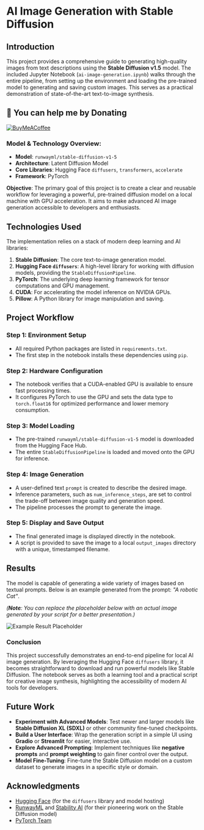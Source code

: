 # AI Image Generation with Stable Diffusion

## Introduction
This project provides a comprehensive guide to generating high-quality images from text descriptions using the **Stable Diffusion v1.5** model. The included Jupyter Notebook (`ai-image-generation.ipynb`) walks through the entire pipeline, from setting up the environment and loading the pre-trained model to generating and saving custom images. This serves as a practical demonstration of state-of-the-art text-to-image synthesis.


## 🫡 You can help me by Donating
[![BuyMeACoffee](https://img.shields.io/badge/Buy%20Me%20a%20Coffee-ffdd00?style=for-the-badge&logo=buy-me-a-coffee&logoColor=black)](https://buymeacoffee.com/heytanix)

### Model & Technology Overview:
* **Model**: `runwayml/stable-diffusion-v1-5`
* **Architecture**: Latent Diffusion Model
* **Core Libraries**: Hugging Face `diffusers`, `transformers`, `accelerate`
* **Framework**: PyTorch

**Objective**:
The primary goal of this project is to create a clear and reusable workflow for leveraging a powerful, pre-trained diffusion model on a local machine with GPU acceleration. It aims to make advanced AI image generation accessible to developers and enthusiasts.

## Technologies Used
The implementation relies on a stack of modern deep learning and AI libraries:

1.  **Stable Diffusion**: The core text-to-image generation model.
2.  **Hugging Face `diffusers`**: A high-level library for working with diffusion models, providing the `StableDiffusionPipeline`.
3.  **PyTorch**: The underlying deep learning framework for tensor computations and GPU management.
4.  **CUDA**: For accelerating the model inference on NVIDIA GPUs.
5.  **Pillow**: A Python library for image manipulation and saving.

## Project Workflow
### Step 1: Environment Setup
* All required Python packages are listed in `requirements.txt`.
* The first step in the notebook installs these dependencies using `pip`.

### Step 2: Hardware Configuration
* The notebook verifies that a CUDA-enabled GPU is available to ensure fast processing times.
* It configures PyTorch to use the GPU and sets the data type to `torch.float16` for optimized performance and lower memory consumption.

### Step 3: Model Loading
* The pre-trained `runwayml/stable-diffusion-v1-5` model is downloaded from the Hugging Face Hub.
* The entire `StableDiffusionPipeline` is loaded and moved onto the GPU for inference.

### Step 4: Image Generation
* A user-defined text `prompt` is created to describe the desired image.
* Inference parameters, such as `num_inference_steps`, are set to control the trade-off between image quality and generation speed.
* The pipeline processes the prompt to generate the image.

### Step 5: Display and Save Output
* The final generated image is displayed directly in the notebook.
* A script is provided to save the image to a local `output_images` directory with a unique, timestamped filename.

## Results
The model is capable of generating a wide variety of images based on textual prompts. Below is an example generated from the prompt: *"A robotic Cat"*.

*(**Note**: You can replace the placeholder below with an actual image generated by your script for a better presentation.)*

![Example Result Placeholder](https://placehold.co/600x400/2d3748/ffffff?text=Your+Generated+Image+Here)

### Conclusion

This project successfully demonstrates an end-to-end pipeline for local AI image generation. By leveraging the Hugging Face `diffusers` library, it becomes straightforward to download and run powerful models like Stable Diffusion. The notebook serves as both a learning tool and a practical script for creative image synthesis, highlighting the accessibility of modern AI tools for developers.

## Future Work
* **Experiment with Advanced Models**: Test newer and larger models like **Stable Diffusion XL (SDXL)** or other community fine-tuned checkpoints.
* **Build a User Interface**: Wrap the generation script in a simple UI using **Gradio** or **Streamlit** for easier, interactive use.
* **Explore Advanced Prompting**: Implement techniques like **negative prompts** and **prompt weighting** to gain finer control over the output.
* **Model Fine-Tuning**: Fine-tune the Stable Diffusion model on a custom dataset to generate images in a specific style or domain.

## Acknowledgments
* [Hugging Face](https://huggingface.co/) (for the `diffusers` library and model hosting)
* [RunwayML](https://runwayml.com/) and [Stability AI](https://stability.ai/) (for their pioneering work on the Stable Diffusion model)
* [PyTorch Team](https://pytorch.org/)